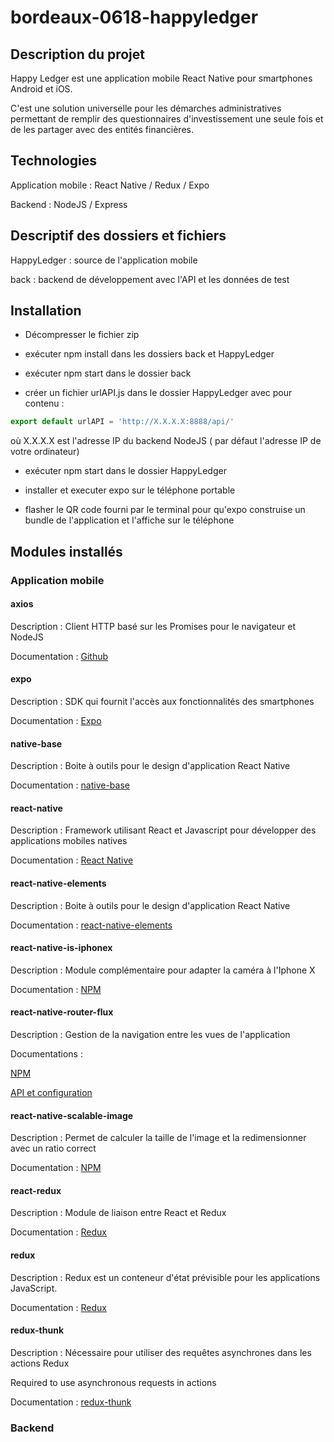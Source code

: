 # bordeaux-0618-happyledger

## Description du projet

Happy Ledger est une application mobile React Native pour smartphones Android et iOS.

C'est une solution universelle pour les démarches administratives permettant de remplir des questionnaires d'investissement une seule fois et de les partager avec des entités financières.

## Technologies

Application mobile : React Native / Redux / Expo

Backend : NodeJS / Express

## Descriptif des dossiers et fichiers

HappyLedger : source de l'application mobile

back : backend de développement avec l'API et les données de test

## Installation

- Décompresser le fichier zip

- exécuter npm install dans les dossiers back et HappyLedger

- exécuter npm start dans le dossier back

- créer un fichier urlAPI.js dans le dossier HappyLedger avec pour contenu : 

```javascript
export default urlAPI = 'http://X.X.X.X:8888/api/'
```

où X.X.X.X est l'adresse IP du backend NodeJS ( par défaut l'adresse IP de votre ordinateur)

- exécuter npm start dans le dossier HappyLedger

- installer et executer expo sur le téléphone portable

- flasher le QR code fourni par le terminal pour qu'expo construise un bundle de l'application et l'affiche sur le téléphone

## Modules installés
 
### Application mobile

#### axios

Description : Client HTTP basé sur les Promises pour le navigateur et NodeJS

Documentation : [Github](https://github.com/axios/axios)

#### expo

Description : SDK qui fournit l'accès aux fonctionnalités des smartphones

Documentation : [Expo](https://docs.expo.io/versions/latest/)

#### native-base

Description : Boite à outils pour le design d'application React Native

Documentation : [native-base](https://docs.nativebase.io/)

#### react-native

Description : Framework utilisant React et Javascript pour développer des applications mobiles natives

Documentation : [React Native](https://facebook.github.io/react-native/)

#### react-native-elements

Description : Boite à outils pour le design d'application React Native

Documentation : [react-native-elements](https://react-native-training.github.io/react-native-elements/)

#### react-native-is-iphonex

Description : Module complémentaire pour adapter la caméra à l'Iphone X

Documentation : [NPM](https://www.npmjs.com/package/react-native-is-iphonex)

#### react-native-router-flux

Description : Gestion de la navigation entre les vues de l'application

Documentations :
    
[NPM](https://www.npmjs.com/package/react-native-router-flux)
    
[API et configuration](https://github.com/aksonov/react-native-router-flux/blob/HEAD/docs/API.md)

#### react-native-scalable-image

Description : Permet de calculer la taille de l'image et la redimensionner avec un ratio correct

Documentation : [NPM](https://www.npmjs.com/package/react-native-scalable-image)

#### react-redux

Description : Module de liaison entre React et Redux

Documentation : [Redux](https://redux.js.org/basics/usagewithreact)

#### redux

Description : Redux est un conteneur d'état prévisible pour les applications JavaScript.

Documentation : [Redux](https://redux.js.org/)

#### redux-thunk

Description : Nécessaire pour utiliser des requêtes asynchrones dans les actions Redux

Required to use asynchronous requests in actions

Documentation : [redux-thunk](https://github.com/reduxjs/redux-thunk)

### Backend


